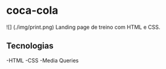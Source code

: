 # coca-cola
![] (./img/print.png)
Landing page de treino com HTML e CSS.

## Tecnologias
-HTML
-CSS
-Media Queries